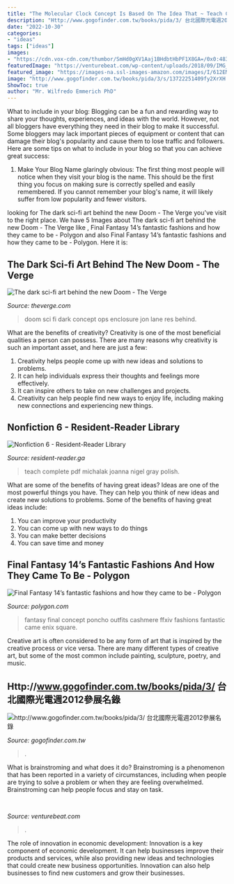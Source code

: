 ```yaml
---
title: "The Molecular Clock Concept Is Based On The Idea That ~ Teach Complete Pdf Michalak Joanna Nigel Gray Polish"
description: "Http://www.gogofinder.com.tw/books/pida/3/ 台北國際光電週2012參展名錄"
date: "2022-10-30"
categories:
- "ideas"
tags: ["ideas"]
images:
- "https://cdn.vox-cdn.com/thumbor/SmHd0gXV1Aaj1BHdbtHbPF1X8GA=/0x0:4830x2618/1200x0/filters:focal(0x0:4830x2618):no_upscale()/cdn.vox-cdn.com/uploads/chorus_asset/file/19961201/FFXIV_Poncho.jpeg"
featuredImage: "https://venturebeat.com/wp-content/uploads/2018/09/IMG_20180903_102707-1.jpg?w=757"
featured_image: "https://images-na.ssl-images-amazon.com/images/I/612EMPtwRLL._SX324_BO1,204,203,200_.jpg"
image: "http://www.gogofinder.com.tw/books/pida/3/s/13722251409fy2XrXH.jpg"
ShowToc: true
author: "Mr. Wilfredo Emmerich PhD"
---
```



What to include in your blog:
Blogging can be a fun and rewarding way to share your thoughts, experiences, and ideas with the world. However, not all bloggers have everything they need in their blog to make it successful. Some bloggers may lack important pieces of equipment or content that can damage their blog's popularity and cause them to lose traffic and followers. Here are some tips on what to include in your blog so that you can achieve great success:
1. Make Your Blog Name glaringly obvious: The first thing most people will notice when they visit your blog is the name. This should be the first thing you focus on making sure is correctly spelled and easily remembered. If you cannot remember your blog's name, it will likely suffer from low popularity and fewer visitors.


	

		
looking for The dark sci-fi art behind the new Doom - The Verge you've visit to the right place. We have 5 Images about The dark sci-fi art behind the new Doom - The Verge like , Final Fantasy 14’s fantastic fashions and how they came to be - Polygon and also Final Fantasy 14’s fantastic fashions and how they came to be - Polygon. Here it is:
		
    
## The Dark Sci-fi Art Behind The New Doom - The Verge

<img loading=lazy src="https://cdn.vox-cdn.com/uploads/chorus_asset/file/6437559/Jon_Lane_-_Res_Ops_Enclosure.0.jpg" onerror="this.onerror=null;this.src='https://tse3.mm.bing.net/th?id=OIP.vTYkHL6ALj19RgJ7OdZjFwHaEK&amp;pid=15.1';" alt="The dark sci-fi art behind the new Doom - The Verge">

_Source: theverge.com_

>doom sci fi dark concept ops enclosure jon lane res behind. 

	

What are the benefits of creativity?
Creativity is one of the most beneficial qualities a person can possess. There are many reasons why creativity is such an important asset, and here are just a few: 
1. Creativity helps people come up with new ideas and solutions to problems. 
2. It can help individuals express their thoughts and feelings more effectively.
3. It can inspire others to take on new challenges and projects.
4. Creativity can help people find new ways to enjoy life, including making new connections and experiencing new things.

    
## Nonfiction 6 - Resident-Reader Library

<img loading=lazy src="https://images-na.ssl-images-amazon.com/images/I/612EMPtwRLL._SX324_BO1,204,203,200_.jpg" onerror="this.onerror=null;this.src='https://tse1.mm.bing.net/th?id=OIP.RuYmssS_yGlMfx6r_WoU8QAAAA&amp;pid=15.1';" alt="Nonfiction 6 - Resident-Reader Library">

_Source: resident-reader.ga_

>teach complete pdf michalak joanna nigel gray polish. 

	

What are some of the benefits of having great ideas?
Ideas are one of the most powerful things you have. They can help you think of new ideas and create new solutions to problems. Some of the benefits of having great ideas include: 
1. You can improve your productivity
2. You can come up with new ways to do things
3. You can make better decisions
4. You can save time and money

    
## Final Fantasy 14’s Fantastic Fashions And How They Came To Be - Polygon

<img loading=lazy src="https://cdn.vox-cdn.com/thumbor/SmHd0gXV1Aaj1BHdbtHbPF1X8GA=/0x0:4830x2618/1200x0/filters:focal(0x0:4830x2618):no_upscale()/cdn.vox-cdn.com/uploads/chorus_asset/file/19961201/FFXIV_Poncho.jpeg" onerror="this.onerror=null;this.src='https://tse4.mm.bing.net/th?id=OIP._E2IluZWwKfWFv10PBOtYAHaEA&amp;pid=15.1';" alt="Final Fantasy 14’s fantastic fashions and how they came to be - Polygon">

_Source: polygon.com_

>fantasy final concept poncho outfits cashmere ffxiv fashions fantastic came enix square. 

	

Creative art is often considered to be any form of art that is inspired by the creative process or vice versa. There are many different types of creative art, but some of the most common include painting, sculpture, poetry, and music.

    
## Http://www.gogofinder.com.tw/books/pida/3/ 台北國際光電週2012參展名錄

<img loading=lazy src="http://www.gogofinder.com.tw/books/pida/3/s/13722251409fy2XrXH.jpg" onerror="this.onerror=null;this.src='https://tse1.mm.bing.net/th?id=OIP.9E-XuXYpDF8T8dXF0pUkHwHaKf&amp;pid=15.1';" alt="http://www.gogofinder.com.tw/books/pida/3/ 台北國際光電週2012參展名錄">

_Source: gogofinder.com.tw_

>. 

	

What is brainstroming and what does it do?
Brainstroming is a phenomenon that has been reported in a variety of circumstances, including when people are trying to solve a problem or when they are feeling overwhelmed. Brainstroming can help people focus and stay on task.

    
## 

<img loading=lazy src="https://venturebeat.com/wp-content/uploads/2018/09/IMG_20180903_102707-1.jpg?w=757" onerror="this.onerror=null;this.src='https://tse3.mm.bing.net/th?id=OIP.Dnhhdm2edEw4m6F1HTB_ZgHaF3&amp;pid=15.1';" alt="">

_Source: venturebeat.com_

>. 

	

The role of innovation in economic development:
Innovation is a key component of economic development. It can help businesses improve their products and services, while also providing new ideas and technologies that could create new business opportunities. Innovation can also help businesses to find new customers and grow their businesses.

